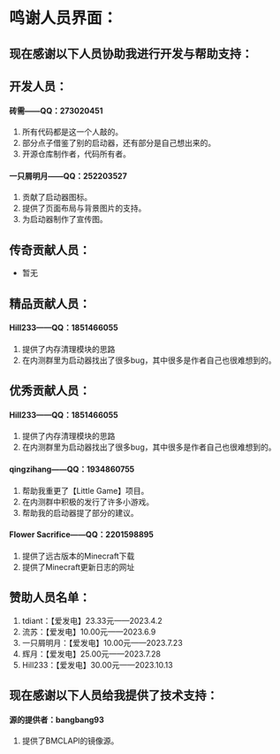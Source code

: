 # 鸣谢人员界面：
## 现在感谢以下人员协助我进行开发与帮助支持：

## 开发人员：

#### 砖需——QQ：273020451

1. 所有代码都是这一个人敲的。
2. 部分点子借鉴了别的启动器，还有部分是自己想出来的。
3. 开源仓库制作者，代码所有者。

#### 一只屑明月——QQ：252203527

1. 贡献了启动器图标。
2. 提供了页面布局与背景图片的支持。
3. 为启动器制作了宣传图。

## 传奇贡献人员：

- 暂无

## 精品贡献人员：

#### Hill233——QQ：1851466055

1. 提供了内存清理模块的思路
2. 在内测群里为启动器找出了很多bug，其中很多是作者自己也很难想到的。

## 优秀贡献人员：

#### Hill233——QQ：1851466055

1. 提供了内存清理模块的思路
2. 在内测群里为启动器找出了很多bug，其中很多是作者自己也很难想到的。

#### qingzihang——QQ：1934860755

1. 帮助我重更了【Little Game】项目。
2. 在内测群中积极的发行了许多小游戏。
3. 帮助我的启动器提了部分的建议。

#### Flower Sacrifice——QQ：2201598895

1. 提供了远古版本的Minecraft下载
2. 提供了Minecraft更新日志的网址

## 赞助人员名单：

1. tdiant：【爱发电】23.33元——2023.4.2
2. 流苏：【爱发电】10.00元——2023.6.9
3. 一只屑明月：【爱发电】10.00元——2023.7.23
4. 辉月：【爱发电】25.00元——2023.7.28
5. Hill233：【爱发电】30.00元——2023.10.13

## 现在感谢以下人员给我提供了技术支持：

#### 源的提供者：bangbang93

1. 提供了BMCLAPI的镜像源。